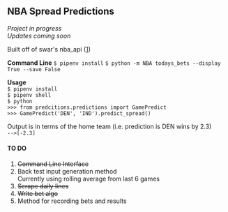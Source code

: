## NBA Spread Predictions 

*Project in progress*   
*Updates coming soon*   

Built off of swar's nba_api ([1])

**Command Line**
`$ pipenv install`
`$ python -m NBA todays_bets --display True --save False`

**Usage**  
`$ pipenv install`   
`$ pipenv shell`   
`$ python`   
`>>> from predcitions.predictions import GamePredict`   
`>>> GamePredict('DEN', 'IND').predict_spread()`   

Output is in terms of the home team (i.e. prediction is DEN wins by 2.3)   
`-->[-2.3]`   


#### **TO DO**
1. ~~Command Line Interface~~
2. Back test input generation method   
    Currently using rolling average from last 6 games
3. ~~Scrape daily lines~~
4. ~~Write bet algo~~
5. Method for recording bets and results  

    

[1]: https://github.com/swar/nba_api